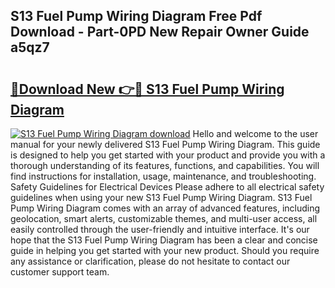 ## S13 Fuel Pump Wiring Diagram Free Pdf Download - Part-0PD New Repair Owner Guide a5qz7

# <h2><a href="http://dfsae5.blite.top/?on=S13+Fuel+Pump+Wiring+Diagram">🔗Download New 👉🔴 S13 Fuel Pump Wiring Diagram</a></h2>

[![S13 Fuel Pump Wiring Diagram download](https://i.imgur.com/lujVjoI.png)](http://dfsae5.blite.top/?on=S13+Fuel+Pump+Wiring+Diagram)
Hello and welcome to the user manual for your newly delivered S13 Fuel Pump Wiring Diagram. This guide is designed to help you get started with your product and provide you with a thorough understanding of its features, functions, and capabilities. You will find instructions for installation, usage, maintenance, and troubleshooting. Safety Guidelines for Electrical Devices Please adhere to all electrical safety guidelines when using your new S13 Fuel Pump Wiring Diagram. S13 Fuel Pump Wiring Diagram comes with an array of advanced features, including geolocation, smart alerts, customizable themes, and multi-user access, all easily controlled through the user-friendly and intuitive interface. It's our hope that the S13 Fuel Pump Wiring Diagram has been a clear and concise guide in helping you get started with your new product. Should you require any assistance or clarification, please do not hesitate to contact our customer support team.
